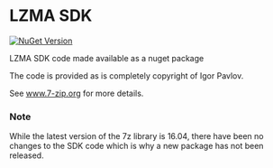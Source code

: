 # LZMA SDK

[![NuGet Version](https://img.shields.io/nuget/v/LZMA-SDK.svg)](https://www.nuget.org/packages/LZMA-SDK/)

LZMA SDK code made available as a nuget package

The code is provided as is completely copyright of Igor Pavlov.

See www.7-zip.org for more details.

### Note

While the latest version of the 7z library is 16.04, there have been no changes to the SDK code which is why a new package has not been released.
